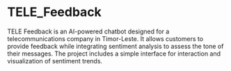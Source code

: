 # TELE_Feedback
TELE Feedback is an AI-powered chatbot designed for a telecommunications company in Timor-Leste. It allows customers to provide feedback while integrating sentiment analysis to assess the tone of their messages. The project includes a simple interface for interaction and visualization of sentiment trends.
